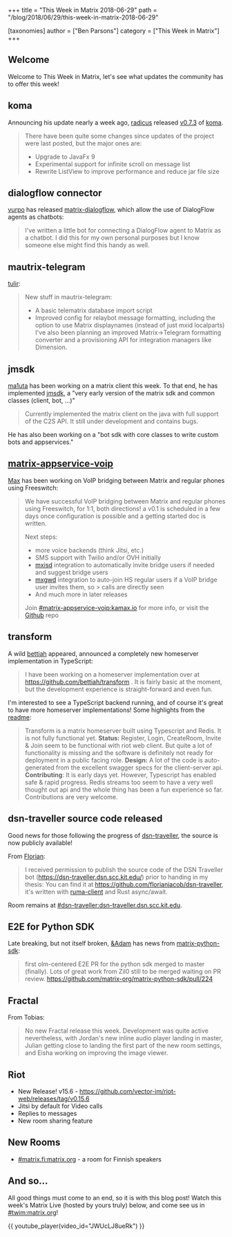 +++
title = "This Week in Matrix 2018-06-29"
path = "/blog/2018/06/29/this-week-in-matrix-2018-06-29"

[taxonomies]
author = ["Ben Parsons"]
category = ["This Week in Matrix"]
+++

## Welcome

Welcome to This Week in Matrix, let's see what updates the community has to offer this week!

## koma

Announcing his update nearly a week ago, <a href="https://matrix.to/#/@radicus:matrix.org">radicus</a> released <a href="https://github.com/koma-im/koma/releases/tag/0.7.3">v0.7.3</a> of <a href="https://github.com/koma-im/koma/">koma</a>.

> There have been quite some changes since updates of the project were last posted, but the major ones are:
> <ul>
>   <li>Upgrade to JavaFx 9</li>
>   <li>Experimental support for infinite scroll on message list</li>
>   <li>Rewrite ListView to improve performance and reduce jar file size</li>
> </ul>

## dialogflow connector

<a href="https://matrix.to/#/@vurpo:vurpo.fi">vurpo</a> has released <a href="https://gitlab.com/vurpo/matrix-dialogflow">matrix-dialogflow</a>, which allow the use of DialogFlow agents as chatbots:

> I've written a little bot for connecting a DialogFlow agent to Matrix as a chatbot. I did this for my own personal purposes but I know someone else might find this handy as well.

## mautrix-telegram

<a href="@tulir:maunium.net">tulir</a>:

> New stuff in mautrix-telegram:
> <ul>
>   <li>A basic telematrix database import script</li>
>   <li>Improved config for relaybot message formatting, including the option to use Matrix displaynames (instead of just mxid localparts)
> I've also been planning an improved Matrix-&gt;Telegram formatting converter and a provisioning API for integration managers like Dimension.</li>
> </ul>

## jmsdk

<a href="https://matrix.to/#/@ma1uta:matrix.org">ma1uta</a> has been working on a matrix client this week. To that end, he has implemented <a href="https://github.com/ma1uta/jmsdk">jmsdk</a>, a "very early version of the matrix sdk and common classes (client, bot, …)"

> Currently implemented the matrix client on the java with full support of the C2S API. It still under development and contains bugs.

He has also been working on a "bot sdk with core classes to write custom bots and appservices."

## [matrix-appservice-voip](https://github.com/kamax-io/matrix-appservice-voip)

<a href="https://matrix.to/#/@max:kamax.io">Max</a> has been working on VoIP bridging between Matrix and regular phones using Freeswitch:

> We have successful VoIP bridging between Matrix and regular phones using Freeswitch, for 1:1, both directions! a v0.1 is scheduled in a few days once configuration is possible and a getting started doc is written.
>
> Next steps:
> <ul>
>   <li>more voice backends (think Jitsi, etc.)</li>
>   <li>SMS support with Twilio and/or OVH initially</li>
>   <li><a href="https://github.com/kamax-io/mxisd">mxisd</a> integration to automatically invite bridge users if needed and suggest bridge users</li>
>   <li><a href="https://github.com/kamax-io/mxhsd">mxgwd</a> integration to auto-join HS regular users if a VoIP bridge user invites them, so &gt; calls are directly seen</li>
>   <li>And much more in later releases</li>
> </ul>
> Join <a href="https://matrix.to/#/#matrix-appservice-voip:kamax.io">#matrix-appservice-voip:kamax.io</a> for more info, or visit the <a href="https://github.com/kamax-io/matrix-appservice-voip">Github</a> repo

## transform

A wild <a href="https://matrix.to/#/@bettiah:matrix.org">bettiah</a> appeared, announced a completely new homeserver implementation in TypeScript:

> I have been working on a homeserver implementation over at <a href="https://github.com/bettiah/transform">https://github.com/bettiah/transform</a> . It is fairly basic at the moment, but the development experience is straight-forward and even fun.

I'm interested to see a TypeScript backend running, and of course it's great to have more homeserver implementations! Some highlights from the <a href="https://github.com/bettiah/transform">readme</a>:

> Transform is a matrix homeserver built using Typescript and Redis. It is not fully functional yet.
> <strong>Status:</strong> Register, Login, CreateRoom, Invite & Join seem to be functional with riot web client. But quite a lot of functionality is missing and the software is definitely not ready for deployment in a public facing role.
> <strong>Design:</strong> A lot of the code is auto-generated from the excellent swagger specs for the client-server api.
> <strong>Contributing</strong>: It is early days yet. However, Typescript has enabled safe & rapid progress. Redis streams too seem to have a very well thought out api and the whole thing has been a fun experience so far. Contributions are very welcome.

## dsn-traveller source code released

Good news for those following the progress of <a href="https://dsn-traveller.dsn.scc.kit.edu/">dsn-traveller</a>, the source is now publicly available!

From <a href="https://matrix.to/#/@florianjacob:matrix.org">Florian</a>:

> I received permission to publish the source code of the DSN Traveller bot (<a href="https://dsn-traveller.dsn.scc.kit.edu/">https://dsn-traveller.dsn.scc.kit.edu/</a>) prior to handing in my thesis: You can find it at <a href="https://github.com/florianjacob/dsn-traveller">https://github.com/florianjacob/dsn-traveller</a>, it's written with <a href="https://github.com/ruma/ruma-client">ruma-client</a> and Rust async/await.

Room remains at <a href="https://matrix.to/#/#dsn-traveller:dsn-traveller.dsn.scc.kit.edu">#dsn-traveller:dsn-traveller.dsn.scc.kit.edu</a>.

## E2E for Python SDK

Late breaking, but not itself broken, <a href="https://matrix.to/#/@adam:thebeckmeyers.xyz">&Adam</a> has news from <a href="https://github.com/matrix-org/matrix-python-sdk">matrix-python-sdk</a>:

> first olm-centered E2E PR for the python sdk merged to master (finally). Lots of great work from Zil0 still to be merged waiting on PR review. <a href="https://github.com/matrix-org/matrix-python-sdk/pull/224">https://github.com/matrix-org/matrix-python-sdk/pull/224</a>

## Fractal

From Tobias:

> No new Fractal release this week. Development was quite active nevertheless, with Jordan's new inline audio player landing in master, Julian getting close to landing the first part of the new room settings, and Eisha working on improving the image viewer.

## Riot

<ul>
  <li>New Release! v15.6 - <a href="https://github.com/vector-im/riot-web/releases/tag/v0.15.6">https://github.com/vector-im/riot-web/releases/tag/v0.15.6</a></li>
  <li>Jitsi by default for Video calls</li>
  <li>Replies to messages</li>
  <li>New room sharing feature</li>
</ul>

## New Rooms

<ul>
  <li><a href="https://matrix.to/#/#matrix.fi:matrix.org">#matrix.fi:matrix.org</a> - a room for Finnish speakers</li>
</ul>

## And so…

All good things must come to an end, so it is with this blog post! Watch this week's Matrix Live (hosted by yours truly) below, and come see us in <a href="https://matrix.to/#/#TWIM:matrix.org">#twim:matrix.org</a>!

{{ youtube_player(video_id="JWUcLJ8ueRk") }}
